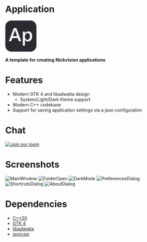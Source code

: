 # Application
<img src="src/resources/org.nickvision.application.png" width="100" height="100"/>

 **A template for creating Nickvision applications**

# Features
- Modern GTK 4 and libadwaita design
  - System/Light/Dark theme support
- Modern C++ codebase
- Support for saving application settings via a json configuration

# Chat
<a href='https://matrix.to/#/#nickvision:matrix.org'><img width='140' alt='Join our room' src='https://user-images.githubusercontent.com/17648453/196094077-c896527d-af6d-4b43-a5d8-e34a00ffd8f6.png'/></a>

# Screenshots
![MainWindow](https://user-images.githubusercontent.com/17648453/188352482-90eeeb3c-25de-4b7c-9270-c49b7692485b.png)
![FolderOpen](https://user-images.githubusercontent.com/17648453/188352502-08cfd064-c8ef-4cc3-8235-f63cbe3697c1.png)
![DarkMode](https://user-images.githubusercontent.com/17648453/188352505-75b12b3f-172b-448f-896b-1217dfe4b0a5.png)
![PreferencesDialog](https://user-images.githubusercontent.com/17648453/188352511-89444eb7-7cfb-4c8d-83f5-93d339c8ed2a.png)
![ShortcutsDialog](https://user-images.githubusercontent.com/17648453/188636456-c10370c6-0d01-47d5-8544-2ee90feefcf0.png)
![AboutDialog](https://user-images.githubusercontent.com/17648453/188543750-3e228bc8-4ecd-4c70-a733-1b6d6a28e1a8.png)

# Dependencies
- [C++20](https://en.cppreference.com/w/cpp/20)
- [GTK 4](https://www.gtk.org/)
- [libadwaita](https://gnome.pages.gitlab.gnome.org/libadwaita/)
- [jsoncpp](https://github.com/open-source-parsers/jsoncpp)

